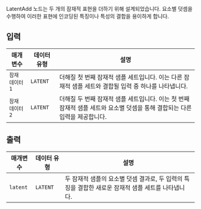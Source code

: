 
LatentAdd 노드는 두 개의 잠재적 표현을 더하기 위해 설계되었습니다. 요소별 덧셈을 수행하여 이러한 표현에 인코딩된 특징이나 특성의 결합을 용이하게 합니다.

## 입력

| 매개변수   | 데이터 유형 | 설명                                                                                                                       |
| ---------- | ----------- | -------------------------------------------------------------------------------------------------------------------------- |
| `잠재 데이터1` | `LATENT`    | 더해질 첫 번째 잠재적 샘플 세트입니다. 이는 다른 잠재적 샘플 세트와 결합될 입력 중 하나를 나타냅니다.                      |
| `잠재 데이터2` | `LATENT`    | 더해질 두 번째 잠재적 샘플 세트입니다. 이는 첫 번째 잠재적 샘플 세트와 요소별 덧셈을 통해 결합되는 다른 입력을 제공합니다. |

## 출력

| 매개변수 | 데이터 유형 | 설명                                                                                               |
| -------- | ----------- | -------------------------------------------------------------------------------------------------- |
| `latent` | `LATENT`    | 두 잠재적 샘플의 요소별 덧셈 결과로, 두 입력의 특징을 결합한 새로운 잠재적 샘플 세트를 나타냅니다. |
